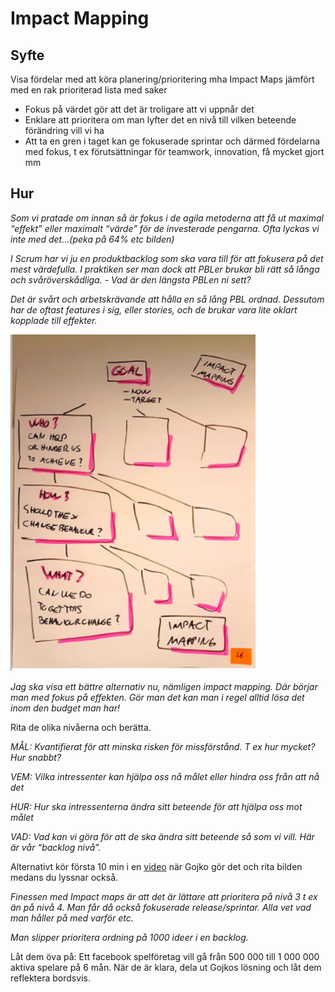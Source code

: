 # Impact Mapping

## Syfte
Visa fördelar med att köra planering/prioritering mha Impact Maps jämfört med en rak prioriterad lista med saker
 * Fokus på värdet gör att det är troligare att vi uppnår det
 * Enklare att prioritera om man lyfter det en nivå till vilken beteende förändring vill vi ha
 * Att ta en gren i taget kan ge fokuserade sprintar och därmed fördelarna med fokus, t ex förutsättningar för teamwork, innovation, få mycket gjort mm

## Hur
_Som vi pratade om innan så är fokus i de agila metoderna att få ut maximal “effekt” eller maximalt “värde” för de investerade pengarna. Ofta lyckas vi inte med det…(peka på 64% etc bilden)_

_I Scrum har vi ju en produktbacklog som ska vara till för att fokusera på det mest värdefulla. I praktiken ser man dock att PBLer brukar bli rätt så långa och svåröverskådliga. - Vad är den längsta PBLen ni sett?_

_Det är svårt och arbetskrävande att hålla en så lång PBL ordnad. Dessutom har de oftast features i sig, eller stories, och de brukar vara lite oklart kopplade till effekter._

![An example of a impact map](impact-mapping.png)

_Jag ska visa ett bättre alternativ nu, nämligen impact mapping. Där börjar man med fokus på effekten. Gör man det kan man i regel alltid lösa det inom den budget man har!_

Rita de olika nivåerna och berätta. 

_MÅL: Kvantifierat för att minska risken för missförstånd. T ex hur mycket? Hur snabbt?_

_VEM: Vilka intressenter kan hjälpa oss nå målet eller hindra oss från att nå det_

_HUR: Hur ska intressenterna ändra sitt beteende för att hjälpa oss mot målet_

_VAD: Vad kan vi göra för att de ska ändra sitt beteende så som vi vill. Här är vår “backlog nivå”._

Alternativt kör första 10 min i en [video](https://skillsmatter.com/skillscasts/2576-effect-maps) när Gojko gör det och rita bilden medans du lyssnar också.

_Finessen med Impact maps är att det är lättare att prioritera på nivå 3 t ex än på nivå 4. Man får då också fokuserade release/sprintar. Alla vet vad man håller på med varför etc._

_Man slipper prioritera ordning på 1000 ideer i en backlog._

Låt dem öva på: Ett facebook spelföretag vill gå från 500 000 till 1 000 000 aktiva spelare på 6 mån.
När de är klara, dela ut Gojkos lösning och låt dem reflektera bordsvis.
